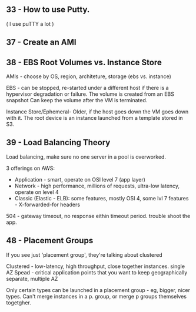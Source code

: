 

## 33 - How to use Putty.
( I use puTTY a lot )

## 37 - Create an AMI


## 38 - EBS Root Volumes vs. Instance Store
AMIs - choose by OS, region, architeture, storage (ebs vs. instance)

EBS - can be stopped, re-started under a different host if there is a hypervisor degradation or failure.
The volume is created from an EBS snapshot
Can keep the volume after the VM is terminated.

Instance Store/Ephemeral- Older, if the host goes down the VM goes down with it.
The root device is an instance launched from a template stored in S3.

## 39 - Load Balancing Theory
Load balancing, make sure no one server in a pool is overworked.

3 offerings on AWS: 
- Application - smart, operate on OSI level 7 (app layer)
- Network - high performance, millions of requests, ultra-low latency, operate on level 4
- Classic (Elastic - ELB): some features, mostly OSI 4, some lvl 7 features - X-forwarded-for headers

504 - gateway timeout, no response eithin timeout period. trouble shoot the app.

## 48 - Placement Groups

If you see just 'placement group', they're talking about clustered

Clustered - low-latency, high throughput, close together instances. single AZ
Spead - critical application points that you want to keep geographically separate, multiple AZ 

Only certain types can be launched in a placement group - eg, bigger, nicer types.
Can't merge instances in a p. group, or merge p groups themselves togetgher.


